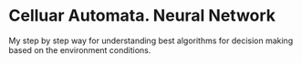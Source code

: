 # Celluar Automata. Neural Network
My step by step way for understanding best algorithms for decision making based on the environment conditions.
